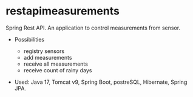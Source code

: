 # restapimeasurements
Spring Rest API. An application to control measurements from sensor.

- Possibilities
  - registry sensors
  - add measurements
  - receive all measurements
  - receive count of rainy days

- Used: Java 17, Tomcat v9, Spring Boot, postreSQL, Hibernate, Spring JPA.